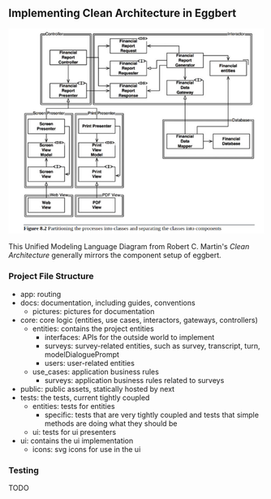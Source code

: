 ## Implementing Clean Architecture in Eggbert

![Good pic for understanding clean architecture in eggbert](/docs/pictures/ocp%20split.png)

This Unified Modeling Language Diagram from Robert C. Martin's _Clean Architecture_ generally mirrors the component setup of eggbert.

### Project File Structure

- app: routing
- docs: documentation, including guides, conventions
  - pictures: pictures for documentation
- core: core logic (entities, use cases, interactors, gateways, controllers)
  - entities: contains the project entities
    - interfaces: APIs for the outside world to implement
    - surveys: survey-related entities, such as survey, transcript, turn, modelDialoguePrompt
    - users: user-related entities
  - use_cases: application business rules
    - surveys: application business rules related to surveys
- public: public assets, statically hosted by next
- tests: the tests, current tightly coupled
  - entities: tests for entities
    - specific: tests that are very tightly coupled and tests that simple methods are doing what they should be
  - ui: tests for ui presenters
- ui: contains the ui implementation
  - icons: svg icons for use in the ui

### Testing

TODO
